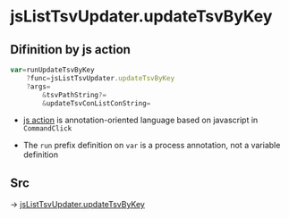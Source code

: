 # jsListTsvUpdater.updateTsvByKey

## Difinition by js action

```js.js
var=runUpdateTsvByKey
	?func=jsListTsvUpdater.updateTsvByKey
	?args=
		&tsvPathString?=
		&updateTsvConListConString=
```

- [js action](#) is annotation-oriented language based on javascript in `CommandClick`

- The `run` prefix definition on `var` is a process annotation, not a variable definition

## Src

-> [jsListTsvUpdater.updateTsvByKey](https://github.com/puutaro/CommandClick/blob/master/app/src/main/java/com/puutaro/commandclick/fragment_lib/terminal_fragment/js_interface/list_index/JsListTsvUpdater.kt#L36)



